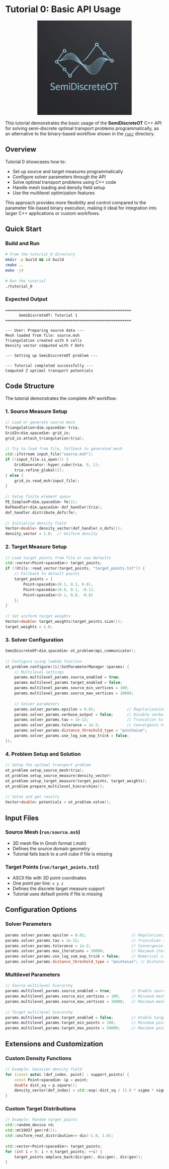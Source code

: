 # Tutorial 0: Basic API Usage

<div align="center">
  <img src="../../docs/images/logo_SemiDiscreteOT.png" alt="SemiDiscreteOT Logo" width="300"/>
</div>

This tutorial demonstrates the basic usage of the **SemiDiscreteOT** C++ API for solving semi-discrete optimal transport problems programmatically, as an alternative to the binary-based workflow shown in the [`run/`](../../run/) directory.

## Overview

Tutorial 0 showcases how to:
- Set up source and target measures programmatically
- Configure solver parameters through the API
- Solve optimal transport problems using C++ code
- Handle mesh loading and density field setup
- Use the multilevel optimization features

This approach provides more flexibility and control compared to the parameter file-based binary execution, making it ideal for integration into larger C++ applications or custom workflows.

## Quick Start

### Build and Run

```bash
# From the tutorial_0 directory
mkdir -p build && cd build
cmake ..
make -j4

# Run the tutorial
./tutorial_0
```

### Expected Output

```
========================================================
      SemiDiscreteOT: Tutorial 1      
========================================================

--- User: Preparing source data ---
Mesh loaded from file: source.msh
Triangulation created with X cells
Density vector computed with Y DoFs

--- Setting up SemiDiscreteOT problem ---

--- Tutorial completed successfully ---
Computed Z optimal transport potentials
```

## Code Structure

The tutorial demonstrates the complete API workflow:

### 1. Source Measure Setup

```cpp
// Load or generate source mesh
Triangulation<dim,spacedim> tria;
GridIn<dim,spacedim> grid_in;
grid_in.attach_triangulation(tria);

// Try to load from file, fallback to generated mesh
std::ifstream input_file("source.msh");
if (!input_file.is_open()) {
    GridGenerator::hyper_cube(tria, 0, 1);
    tria.refine_global(2);
} else {
    grid_in.read_msh(input_file);
}

// Setup finite element space
FE_SimplexP<dim,spacedim> fe(1);
DoFHandler<dim,spacedim> dof_handler(tria);
dof_handler.distribute_dofs(fe);

// Initialize density field
Vector<double> density_vector(dof_handler.n_dofs());
density_vector = 1.0;  // Uniform density
```

### 2. Target Measure Setup

```cpp
// Load target points from file or use defaults
std::vector<Point<spacedim>> target_points;
if (!Utils::read_vector(target_points, "target_points.txt")) {
    // Fallback to default points
    target_points = {
        Point<spacedim>(0.1, 0.1, 0.8),
        Point<spacedim>(0.8, 0.1, -0.1),
        Point<spacedim>(0.1, 0.8, -0.8)
    };
}

// Set uniform target weights
Vector<double> target_weights(target_points.size());
target_weights = 1.0;
```

### 3. Solver Configuration

```cpp
SemiDiscreteOT<dim,spacedim> ot_problem(mpi_communicator);

// Configure using lambda function
ot_problem.configure([&](SotParameterManager &params) {
    // Multilevel settings
    params.multilevel_params.source_enabled = true;
    params.multilevel_params.target_enabled = false;
    params.multilevel_params.source_min_vertices = 100;
    params.multilevel_params.source_max_vertices = 10000;
    
    // Solver parameters
    params.solver_params.epsilon = 0.01;              // Regularization
    params.solver_params.verbose_output = false;      // Disable verbose mode
    params.solver_params.tau = 1e-12;                 // Truncation tolerance
    params.solver_params.tolerance = 1e-2;            // Convergence tolerance
    params.solver_params.distance_threshold_type = "pointwise";
    params.solver_params.use_log_sum_exp_trick = false;
});
```

### 4. Problem Setup and Solution

```cpp
// Setup the optimal transport problem
ot_problem.setup_source_mesh(tria);
ot_problem.setup_source_measure(density_vector)
ot_problem.setup_target_measure(target_points, target_weights);
ot_problem.prepare_multilevel_hierarchies();

// Solve and get results
Vector<double> potentials = ot_problem.solve();
```

## Input Files

### Source Mesh (`run/source.msh`)
- 3D mesh file in Gmsh format (.msh)
- Defines the source domain geometry
- Tutorial falls back to a unit cube if file is missing

### Target Points (`run/target_points.txt`)
- ASCII file with 3D point coordinates
- One point per line: `x y z`
- Defines the discrete target measure support
- Tutorial uses default points if file is missing

## Configuration Options

### Solver Parameters

```cpp
params.solver_params.epsilon = 0.01;                    // Regularization parameter
params.solver_params.tau = 1e-12;                       // Truncation tolerance  
params.solver_params.tolerance = 1e-2;                  // Convergence tolerance
params.solver_params.max_iterations = 10000;            // Maximum iterations
params.solver_params.use_log_sum_exp_trick = false;     // Numerical stability
params.solver_params.distance_threshold_type = "pointwise"; // Distance computation
```

### Multilevel Parameters

```cpp
// Source multilevel hierarchy
params.multilevel_params.source_enabled = true;         // Enable source multilevel
params.multilevel_params.source_min_vertices = 100;     // Minimum mesh size
params.multilevel_params.source_max_vertices = 10000;   // Maximum mesh size

// Target multilevel hierarchy  
params.multilevel_params.target_enabled = false;        // Enable target multilevel
params.multilevel_params.target_min_points = 100;       // Minimum point count
params.multilevel_params.target_max_points = 50000;     // Maximum point count
```

## Extensions and Customization

### Custom Density Functions

```cpp
// Example: Gaussian density field
for (const auto& [dof_index, point] : support_points) {
    const Point<spacedim> &p = point;
    double dist_sq = p.square();
    density_vector[dof_index] = std::exp(-dist_sq / (2.0 * sigma * sigma));
}
```

### Custom Target Distributions

```cpp
// Example: Random target points
std::random_device rd;
std::mt19937 gen(rd());
std::uniform_real_distribution<> dis(-1.0, 1.0);

std::vector<Point<spacedim>> target_points;
for (int i = 0; i < n_target_points; ++i) {
    target_points.emplace_back(dis(gen), dis(gen), dis(gen));
}
```